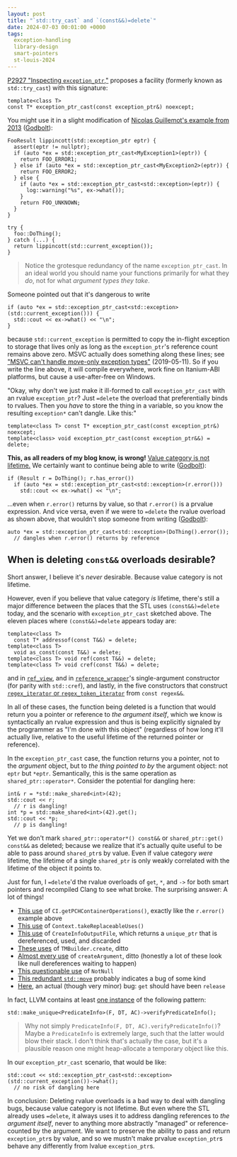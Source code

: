```yaml
---
layout: post
title: "`std::try_cast` and `(const&&)=delete`"
date: 2024-07-03 00:01:00 +0000
tags:
  exception-handling
  library-design
  smart-pointers
  st-louis-2024
---
```


[P2927 "Inspecting `exception_ptr`,"](https://www.open-std.org/jtc1/sc22/wg21/docs/papers/2024/p2927r2.html)
proposes a facility (formerly known as `std::try_cast`) with this signature:

    template<class T>
    const T* exception_ptr_cast(const exception_ptr&) noexcept;

You might use it in a slight modification of
[Nicolas Guillemot's example from 2013](https://cppsecrets.blogspot.com/2013/12/using-lippincott-function-for.html)
([Godbolt](https://godbolt.org/z/178ThW8Ms)):

    FooResult lippincott(std::exception_ptr eptr) {
      assert(eptr != nullptr);
      if (auto *ex = std::exception_ptr_cast<MyException1>(eptr)) {
        return FOO_ERROR1;
      } else if (auto *ex = std::exception_ptr_cast<MyException2>(eptr)) {
        return FOO_ERROR2;
      } else {
        if (auto *ex = std::exception_ptr_cast<std::exception>(eptr)) {
          log::warning("%s", ex->what());
        }
        return FOO_UNKNOWN;
      }
    }

    try {
      foo::DoThing();
    } catch (...) {
      return lippincott(std::current_exception());
    }

> Notice the grotesque redundancy of the name `exception_ptr_cast`. In an ideal world you
> should name your functions primarily for what they _do_, not for what _argument types they take_.

Someone pointed out that it's dangerous to write

    if (auto *ex = std::exception_ptr_cast<std::exception>(std::current_exception())) {
      std::cout << ex->what() << "\n";
    }

because `std::current_exception` is permitted to copy the in-flight exception to storage that lives
only as long as the `exception_ptr`'s reference count remains above zero. MSVC actually does
something along these lines; see ["MSVC can't handle move-only exception types"](/blog/2019/05/11/msvc-what-are-you-doing/) (2019-05-11).
So if you write the line above, it will compile everywhere, work fine on Itanium-ABI platforms,
but cause a use-after-free on Windows.

"Okay, why don't we just make it ill-formed to call `exception_ptr_cast` with an rvalue
`exception_ptr`? Just `=delete` the overload that preferentially binds to rvalues.
Then you _have_ to store the thing in a variable, so you know the resulting `exception*` can't dangle. Like this:"

    template<class T> const T* exception_ptr_cast(const exception_ptr&) noexcept;
    template<class> void exception_ptr_cast(const exception_ptr&&) = delete;

<b>This, as all readers of my blog know, is wrong!</b> [Value category is not lifetime.](/blog/2019/03/11/value-category-is-not-lifetime/)
We certainly want to continue being able to write ([Godbolt](https://godbolt.org/z/d3x7v41qz)):

    if (Result r = DoThing(); r.has_error())
      if (auto *ex = std::exception_ptr_cast<std::exception>(r.error()))
        std::cout << ex->what() << "\n";

...even when `r.error()` returns by value, so that `r.error()` is a prvalue expression.
And vice versa, even if we were to `=delete` the rvalue overload as shown above,
that wouldn't stop someone from writing ([Godbolt](https://godbolt.org/z/7TP1Tqjo4)):

    auto *ex = std::exception_ptr_cast<std::exception>(DoThing().error());
      // dangles when r.error() returns by reference


## When is deleting `const&&` overloads desirable?

Short answer, I believe it's _never_ desirable. Because value category is not lifetime.

However, even if you believe that value category _is_ lifetime, there's still a major difference between
the places that the STL uses `(const&&)=delete` today, and the scenario with `exception_ptr_cast` sketched above.
The eleven places where `(const&&)=delete` appears today are:

    template<class T>
      const T* addressof(const T&&) = delete;
    template<class T>
      void as_const(const T&&) = delete;
    template<class T> void ref(const T&&) = delete;
    template<class T> void cref(const T&&) = delete;

and in [`ref_view`](https://eel.is/c++draft/range.ref.view#3), and in
[`reference_wrapper`](https://eel.is/c++draft/refwrap.const)'s single-argument constructor
(for parity with `std::cref`), and lastly, in the five constructors that construct
[`regex_iterator` or `regex_token_iterator`](https://eel.is/c++draft/re.iter) from `const regex&&`.

In all of these cases, the function being deleted is a function that would return you a pointer or
reference to _the argument itself_, which we know is syntactically an rvalue expression and thus is being
explicitly signaled by the programmer as "I'm done with this object" (regardless of how long it'll actually
live, relative to the useful lifetime of the returned pointer or reference).

In the `exception_ptr_cast` case, the function returns you a pointer, not to the _argument_ object,
but to _the thing pointed to by_ the argument object: not `eptr` but `*eptr`. Semantically, this is
the same operation as `shared_ptr::operator*`. Consider the potential for dangling here:

    int& r = *std::make_shared<int>(42);
    std::cout << r;
      // r is dangling!
    int *p = std::make_shared<int>(42).get();
    std::cout << *p;
      // p is dangling!

Yet we don't mark `shared_ptr::operator*() const&&` or `shared_ptr::get() const&&` as deleted;
because we realize that it's actually quite useful to be able to pass around `shared_ptr`s by value.
Even if value category _were_ lifetime, the lifetime of a single `shared_ptr` is only weakly correlated
with the lifetime of the object it points to.

Just for fun, I `=delete`'d the rvalue overloads of `get`, `*`, and `->` for both smart pointers
and recompiled Clang to see what broke. The surprising answer: A lot of things!

* [This use](https://github.com/llvm/llvm-project/blob/b00c8b9/clang/lib/CrossTU/CrossTranslationUnit.cpp#L570) of `CI.getPCHContainerOperations()`, exactly like the `r.error()` example above
* [This use](https://github.com/llvm/llvm-project/blob/b00c8b9/llvm/lib/IR/Metadata.cpp#L703) of `Context.takeReplaceableUses()`
* [This use](https://github.com/llvm/llvm-project/blob/b00c8b9/llvm/lib/IR/PassTimingInfo.cpp#L118) of `CreateInfoOutputFile`, which returns a `unique_ptr` that is dereferenced, used, and discarded
* [These uses](https://github.com/llvm/llvm-project/blob/b00c8b9/llvm/lib/LTO/ThinLTOCodeGenerator.cpp#L927) of `TMBuilder.create`, ditto
* [Almost every use](https://github.com/llvm/llvm-project/blob/b00c8b9/clang/utils/TableGen/ClangAttrEmitter.cpp#L3347) of `createArgument`, ditto (honestly a lot of these look like null dereferences waiting to happen)
* [This questionable use](https://github.com/llvm/llvm-project/blob/b00c8b9/clang/lib/StaticAnalyzer/Checkers/StdLibraryFunctionsChecker.cpp#L2119) of `NotNull`
* [This redundant `std::move`](https://github.com/llvm/llvm-project/blob/b00c8b9/llvm/lib/TableGen/Main.cpp#L163) probably indicates a bug of some kind
* [Here](https://github.com/llvm/llvm-project/blob/b00c8b9/clang/lib/Frontend/FrontendAction.cpp#L1112), an actual (though very minor) bug: `get` should have been `release`

In fact, LLVM contains at least [one instance](https://github.com/llvm/llvm-project/blob/b00c8b9/llvm/lib/Transforms/Utils/PredicateInfo.cpp#L944)
of the following pattern:

    std::make_unique<PredicateInfo>(F, DT, AC)->verifyPredicateInfo();

> Why not simply `PredicateInfo(F, DT, AC).verifyPredicateInfo()`? Maybe a `PredicateInfo` is
> extremely large, such that the latter would blow their stack. I don't think that's actually the case,
> but it's a plausible reason one might heap-allocate a temporary object like this.

In our `exception_ptr_cast` scenario, that would be like:

    std::cout << std::exception_ptr_cast<std::exception>(std::current_exception())->what();
      // no risk of dangling here

In conclusion: Deleting rvalue overloads is a bad way to deal with dangling bugs, because value category is not lifetime.
But even where the STL already uses `=delete`, it always uses it to address dangling references to _the argument itself_,
never to anything more abstractly "managed" or reference-counted by the argument. We want to preserve the ability to pass
and return `exception_ptr`s by value, and so we mustn't make prvalue `exception_ptr`s behave any differently from lvalue
`exception_ptr`s.
